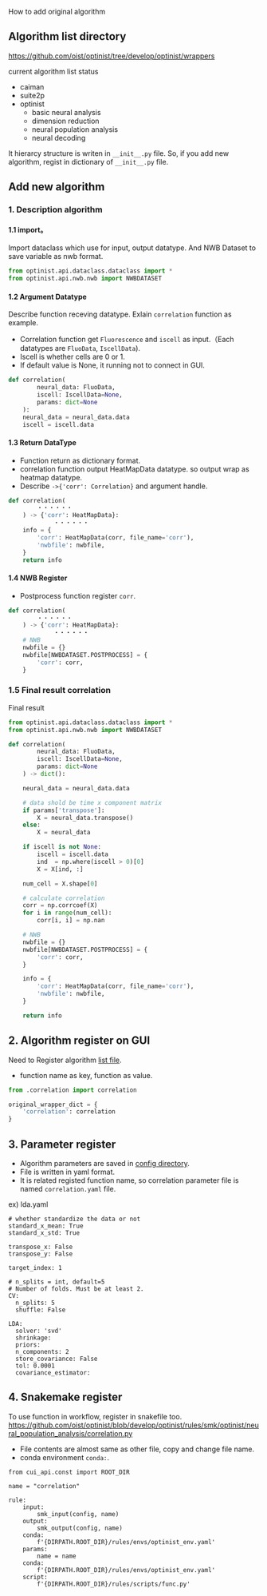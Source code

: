 How to add original algorithm

## Algorithm list directory
https://github.com/oist/optinist/tree/develop/optinist/wrappers

current algorithm list status
- caiman
- suite2p
- optinist
    - basic neural analysis
    - dimension reduction
    - neural population analysis
    - neural decoding

It hierarcy structure is writen in `__init__.py` file.
So, if you add new algorithm, regist in dictionary of `__init__.py` file.


## Add new algorithm

### 1. Description algorithm

#### 1.1 import。
Import dataclass which use for input, output datatype.
And NWB Dataset to save variable as nwb format.
```python
from optinist.api.dataclass.dataclass import *
from optinist.api.nwb.nwb import NWBDATASET
```

#### 1.2 Argument Datatype
Describe function receving datatype.
Exlain `correlation` function as example.  
- Correlation function get `Fluorescence` and `iscell` as input.（Each datatypes are `FluoData`, `IscellData`).
- Iscell is whether cells are 0 or 1.
- If default value is None, it running not to connect in GUI.
```python
def correlation(
        neural_data: FluoData,
        iscell: IscellData=None,
        params: dict=None
    ):
    neural_data = neural_data.data
    iscell = iscell.data
```

#### 1.3 Return DataType
- Function return as dictionary format.
- correlation function output HeatMapData datatype. so output wrap as heatmap datatype. 
- Describe `->{'corr': Correlation}` and argument handle.

```python
def correlation(
        ・・・・・・
    ) -> {'corr': HeatMapData}:
　　　　　　 　・・・・・・
    info = {
        'corr': HeatMapData(corr, file_name='corr'),
        'nwbfile': nwbfile,
    }
    return info
```

#### 1.4 NWB Register
- Postprocess function register `corr`.

```python
def correlation(
        ・・・・・・
    ) -> {'corr': HeatMapData}:
　　　　　　 　・・・・・・
    # NWB
    nwbfile = {}
    nwbfile[NWBDATASET.POSTPROCESS] = {
        'corr': corr,
    }
```


### 1.5 Final result correlation
Final result

```python
from optinist.api.dataclass.dataclass import *
from optinist.api.nwb.nwb import NWBDATASET

def correlation(
        neural_data: FluoData,
        iscell: IscellData=None,
        params: dict=None
    ) -> dict():

    neural_data = neural_data.data

    # data shold be time x component matrix
    if params['transpose']:
        X = neural_data.transpose()
    else:
        X = neural_data

    if iscell is not None:
        iscell = iscell.data
        ind  = np.where(iscell > 0)[0]
        X = X[ind, :]

    num_cell = X.shape[0]

    # calculate correlation
    corr = np.corrcoef(X)
    for i in range(num_cell):
        corr[i, i] = np.nan

    # NWB
    nwbfile = {}
    nwbfile[NWBDATASET.POSTPROCESS] = {
        'corr': corr,
    }

    info = {
        'corr': HeatMapData(corr, file_name='corr'),
        'nwbfile': nwbfile,
    }

    return info
```


## 2. Algorithm register on GUI
Need to Register algorithm [list file](https://github.com/oist/optinist/blob/develop/optinist/wrappers/optinist_wrapper/neural_population_analysis/__init__.py).
- function name as key, function as value.

```python
from .correlation import correlation

original_wrapper_dict = {
    'correlation': correlation
}
```

## 3. Parameter register
- Algorithm parameters are saved in [config directory](https://github.com/oist/optinist/tree/main/optinist/config).
- File is written in yaml format.
- It is related registed function name, so correlation parameter file is named `correlation.yaml` file.

ex)
lda.yaml
```
# whether standardize the data or not
standard_x_mean: True
standard_x_std: True

transpose_x: False
transpose_y: False

target_index: 1

# n_splits = int, default=5
# Number of folds. Must be at least 2.
CV:
  n_splits: 5
  shuffle: False

LDA:
  solver: 'svd'
  shrinkage:
  priors:
  n_components: 2
  store_covariance: False
  tol: 0.0001
  covariance_estimator:
```


## 4. Snakemake register
To use function in workflow, register in snakefile too.
https://github.com/oist/optinist/blob/develop/optinist/rules/smk/optinist/neural_population_analysis/correlation.py

- File contents are almost same as other file, copy and change file name.
- conda environment `conda:`.

```
from cui_api.const import ROOT_DIR

name = "correlation"

rule:
    input:
        smk_input(config, name)
    output:
        smk_output(config, name)
    conda:
        f'{DIRPATH.ROOT_DIR}/rules/envs/optinist_env.yaml'
    params:
        name = name
    conda:
        f'{DIRPATH.ROOT_DIR}/rules/envs/optinist_env.yaml'
    script:
        f'{DIRPATH.ROOT_DIR}/rules/scripts/func.py'
```